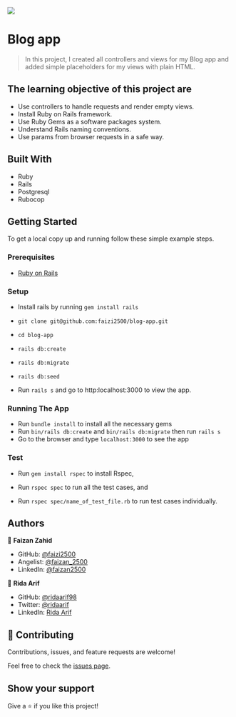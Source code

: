 ![](https://img.shields.io/badge/Microverse-blueviolet)

# Blog app

> In this project, I created all controllers and views for my Blog app and added simple placeholders for my views with plain HTML.

## The learning objective of this project are

- Use controllers to handle requests and render empty views.
- Install Ruby on Rails framework.
- Use Ruby Gems as a software packages system.
- Understand Rails naming conventions.
- Use params from browser requests in a safe way.


## Built With

- Ruby
- Rails
- Postgresql
- Rubocop

## Getting Started

To get a local copy up and running follow these simple example steps.

### Prerequisites

- [Ruby on Rails](https://guides.rubyonrails.org/getting_started.html)

### Setup
- Install rails by running `gem install rails`

- ```git clone git@github.com:faizi2500/blog-app.git```

- ```cd blog-app```

- ```rails db:create```

- ```rails db:migrate```

- ```rails db:seed```

- Run `rails s` and go to http:localhost:3000 to view the app.

### Running The App

- Run ```bundle install``` to install all the necessary gems
- Run ```bin/rails db:create``` and ```bin/rails db:migrate``` then run ```rails s``` 
- Go to the browser and type `localhost:3000` to see the app

### Test

- Run ```gem install rspec``` to install Rspec,

- Run ```rspec spec``` to run all the test cases, and

- Run ```rspec spec/name_of_test_file.rb``` to run test cases individually.

## Authors

👤 **Faizan Zahid**

- GitHub: [@faizi2500 ](https://github.com/faizi2500)
- Angelist: [@faizan_2500 ](https://angel.co/u/faizan2500)
- LinkedIn: [@faizan2500](www.linkedin.com/in/faizan2500)

👤 **Rida Arif**

- GitHub: [@ridaarif98](https://github.com/ridaarif98)
- Twitter: [@ridaarif](https://twitter.com/Rida29984906)
- LinkedIn: [Rida Arif](https://www.linkedin.com/in/rida-arif-90945520b/)


## 🤝 Contributing

Contributions, issues, and feature requests are welcome!

Feel free to check the [issues page](https://github.com/julie-ify/covid-19-tracking-project/issues).

## Show your support

Give a ⭐️ if you like this project!
